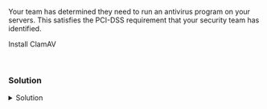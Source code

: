 Your team has determined they need to run an antivirus program on your servers. This satisfies the PCI-DSS requirement that your security team has identified.

Install ClamAV

<br>

### Solution
<details>
<summary>Solution</summary>

Update your apt repository.

```plain
apt-get update -y
```

Install ClamAV.

```plain
apt-get install clamav clamav-daemon -y
```

Verify that you have the binaries on your system.

```plain
which clamscan
which freshclam
```

Now that you've installed ClamAV, let's move on and go to the next part of the lab.

</details>